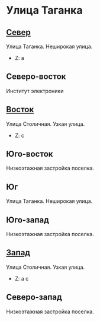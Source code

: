 # Улица Таганка

## [Север](./11499020.md)

Улица Таганка.
Неширокая улица.

* Z:    a

## Северо-восток

Институт электроники

## [Восток](./11500025.md)

Улица Столичная.
Узкая улица.

* Z:    c

## Юго-восток

Низкоэтажная застройка поселка.

## Юг

Улица Таганка.
Неширокая улица.

## Юго-запад

Низкоэтажная застройка поселка.

## [Запад](./11497025.md)

Улица Столичная.
Узкая улица.

* Z:    a   c

## Северо-запад

Низкоэтажная застройка поселка.
